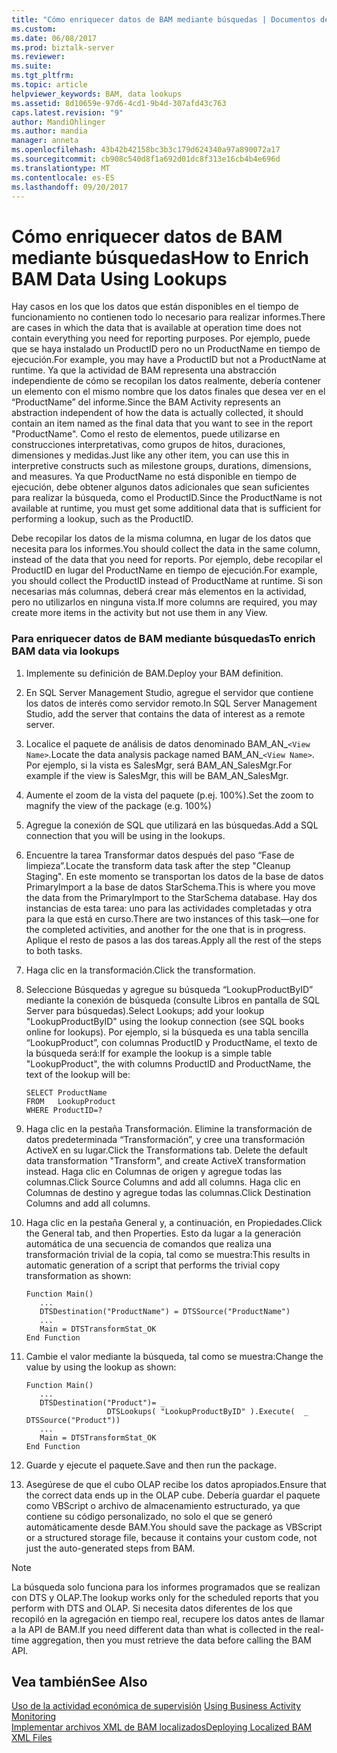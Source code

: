 ```yaml
---
title: "Cómo enriquecer datos de BAM mediante búsquedas | Documentos de Microsoft"
ms.custom: 
ms.date: 06/08/2017
ms.prod: biztalk-server
ms.reviewer: 
ms.suite: 
ms.tgt_pltfrm: 
ms.topic: article
helpviewer_keywords: BAM, data lookups
ms.assetid: 8d10659e-97d6-4cd1-9b4d-307afd43c763
caps.latest.revision: "9"
author: MandiOhlinger
ms.author: mandia
manager: anneta
ms.openlocfilehash: 43b42b42158bc3b3c179d624340a97a890072a17
ms.sourcegitcommit: cb908c540d8f1a692d01dc8f313e16cb4b4e696d
ms.translationtype: MT
ms.contentlocale: es-ES
ms.lasthandoff: 09/20/2017
---
```

# <a name="how-to-enrich-bam-data-using-lookups"></a><span data-ttu-id="10e8e-102">Cómo enriquecer datos de BAM mediante búsquedas</span><span class="sxs-lookup"><span data-stu-id="10e8e-102">How to Enrich BAM Data Using Lookups</span></span>
<span data-ttu-id="10e8e-103">Hay casos en los que los datos que están disponibles en el tiempo de funcionamiento no contienen todo lo necesario para realizar informes.</span><span class="sxs-lookup"><span data-stu-id="10e8e-103">There are cases in which the data that is available at operation time does not contain everything you need for reporting purposes.</span></span> <span data-ttu-id="10e8e-104">Por ejemplo, puede que se haya instalado un ProductID pero no un ProductName en tiempo de ejecución.</span><span class="sxs-lookup"><span data-stu-id="10e8e-104">For example, you may have a ProductID but not a ProductName at runtime.</span></span> <span data-ttu-id="10e8e-105">Ya que la actividad de BAM representa una abstracción independiente de cómo se recopilan los datos realmente, debería contener un elemento con el mismo nombre que los datos finales que desea ver en el “ProductName” del informe.</span><span class="sxs-lookup"><span data-stu-id="10e8e-105">Since the BAM Activity represents an abstraction independent of how the data is actually collected, it should contain an item named as the final data that you want to see in the report "ProductName".</span></span> <span data-ttu-id="10e8e-106">Como el resto de elementos, puede utilizarse en construcciones interpretativas, como grupos de hitos, duraciones, dimensiones y medidas.</span><span class="sxs-lookup"><span data-stu-id="10e8e-106">Just like any other item, you can use this in interpretive constructs such as milestone groups, durations, dimensions, and measures.</span></span> <span data-ttu-id="10e8e-107">Ya que ProductName no está disponible en tiempo de ejecución, debe obtener algunos datos adicionales que sean suficientes para realizar la búsqueda, como el ProductID.</span><span class="sxs-lookup"><span data-stu-id="10e8e-107">Since the ProductName is not available at runtime, you must get some additional data that is sufficient for performing a lookup, such as the ProductID.</span></span>  
  
 <span data-ttu-id="10e8e-108">Debe recopilar los datos de la misma columna, en lugar de los datos que necesita para los informes.</span><span class="sxs-lookup"><span data-stu-id="10e8e-108">You should collect the data in the same column, instead of the data that you need for reports.</span></span> <span data-ttu-id="10e8e-109">Por ejemplo, debe recopilar el ProductID en lugar del ProductName en tiempo de ejecución.</span><span class="sxs-lookup"><span data-stu-id="10e8e-109">For example, you should collect the ProductID instead of ProductName at runtime.</span></span> <span data-ttu-id="10e8e-110">Si son necesarias más columnas, deberá crear más elementos en la actividad, pero no utilizarlos en ninguna vista.</span><span class="sxs-lookup"><span data-stu-id="10e8e-110">If more columns are required, you may create more items in the activity but not use them in any View.</span></span>  
  
### <a name="to-enrich-bam-data-via-lookups"></a><span data-ttu-id="10e8e-111">Para enriquecer datos de BAM mediante búsquedas</span><span class="sxs-lookup"><span data-stu-id="10e8e-111">To enrich BAM data via lookups</span></span>  
  
1.  <span data-ttu-id="10e8e-112">Implemente su definición de BAM.</span><span class="sxs-lookup"><span data-stu-id="10e8e-112">Deploy your BAM definition.</span></span>  
  
2.  <span data-ttu-id="10e8e-113">En SQL Server Management Studio, agregue el servidor que contiene los datos de interés como servidor remoto.</span><span class="sxs-lookup"><span data-stu-id="10e8e-113">In SQL Server Management Studio, add the server that contains the data of interest as a remote server.</span></span>  
  
3.  <span data-ttu-id="10e8e-114">Localice el paquete de análisis de datos denominado BAM_AN_`<View Name>`.</span><span class="sxs-lookup"><span data-stu-id="10e8e-114">Locate the data analysis package named BAM_AN_`<View Name>`.</span></span> <span data-ttu-id="10e8e-115">Por ejemplo, si la vista es SalesMgr, será BAM_AN_SalesMgr.</span><span class="sxs-lookup"><span data-stu-id="10e8e-115">For example if the view is SalesMgr, this will be BAM_AN_SalesMgr.</span></span>  
  
4.  <span data-ttu-id="10e8e-116">Aumente el zoom de la vista del paquete (p.ej. 100%).</span><span class="sxs-lookup"><span data-stu-id="10e8e-116">Set the zoom to magnify the view of the package (e.g. 100%)</span></span>  
  
5.  <span data-ttu-id="10e8e-117">Agregue la conexión de SQL que utilizará en las búsquedas.</span><span class="sxs-lookup"><span data-stu-id="10e8e-117">Add a SQL connection that you will be using in the lookups.</span></span>  
  
6.  <span data-ttu-id="10e8e-118">Encuentre la tarea Transformar datos después del paso “Fase de limpieza”.</span><span class="sxs-lookup"><span data-stu-id="10e8e-118">Locate the transform data task after the step "Cleanup Staging".</span></span> <span data-ttu-id="10e8e-119">En este momento se transportan los datos de la base de datos PrimaryImport a la base de datos StarSchema.</span><span class="sxs-lookup"><span data-stu-id="10e8e-119">This is where you move the data from the PrimaryImport to the StarSchema database.</span></span> <span data-ttu-id="10e8e-120">Hay dos instancias de esta tarea: uno para las actividades completadas y otra para la que está en curso.</span><span class="sxs-lookup"><span data-stu-id="10e8e-120">There are two instances of this task—one for the completed activities, and another for the one that is in progress.</span></span> <span data-ttu-id="10e8e-121">Aplique el resto de pasos a las dos tareas.</span><span class="sxs-lookup"><span data-stu-id="10e8e-121">Apply all the rest of the steps to both tasks.</span></span>  
  
7.  <span data-ttu-id="10e8e-122">Haga clic en la transformación.</span><span class="sxs-lookup"><span data-stu-id="10e8e-122">Click the transformation.</span></span>  
  
8.  <span data-ttu-id="10e8e-123">Seleccione Búsquedas y agregue su búsqueda “LookupProductByID” mediante la conexión de búsqueda (consulte Libros en pantalla de SQL Server para búsquedas).</span><span class="sxs-lookup"><span data-stu-id="10e8e-123">Select Lookups; add your lookup "LookupProductByID" using the lookup connection (see SQL books online for lookups).</span></span> <span data-ttu-id="10e8e-124">Por ejemplo, si la búsqueda es una tabla sencilla “LookupProduct”, con columnas ProductID y ProductName, el texto de la búsqueda será:</span><span class="sxs-lookup"><span data-stu-id="10e8e-124">If for example the lookup is a simple table "LookupProduct", the with columns ProductID and ProductName, the text of the lookup will be:</span></span>  
  
    ```  
    SELECT ProductName  
    FROM   LookupProduct  
    WHERE ProductID=?  
    ```  
  
9. <span data-ttu-id="10e8e-125">Haga clic en la pestaña Transformación. Elimine la transformación de datos predeterminada “Transformación”, y cree una transformación ActiveX en su lugar.</span><span class="sxs-lookup"><span data-stu-id="10e8e-125">Click the Transformations tab. Delete the default data transformation "Transform", and create ActiveX transformation instead.</span></span> <span data-ttu-id="10e8e-126">Haga clic en Columnas de origen y agregue todas las columnas.</span><span class="sxs-lookup"><span data-stu-id="10e8e-126">Click Source Columns and add all columns.</span></span> <span data-ttu-id="10e8e-127">Haga clic en Columnas de destino y agregue todas las columnas.</span><span class="sxs-lookup"><span data-stu-id="10e8e-127">Click Destination Columns and add all columns.</span></span>  
  
10. <span data-ttu-id="10e8e-128">Haga clic en la pestaña General y, a continuación, en Propiedades.</span><span class="sxs-lookup"><span data-stu-id="10e8e-128">Click the General tab, and then Properties.</span></span> <span data-ttu-id="10e8e-129">Esto da lugar a la generación automática de una secuencia de comandos que realiza una transformación trivial de la copia, tal como se muestra:</span><span class="sxs-lookup"><span data-stu-id="10e8e-129">This results in automatic generation of a script that performs the trivial copy transformation as shown:</span></span>  
  
    ```  
    Function Main()  
       ...  
       DTSDestination("ProductName") = DTSSource("ProductName")  
       ...  
       Main = DTSTransformStat_OK  
    End Function  
    ```  
  
11. <span data-ttu-id="10e8e-130">Cambie el valor mediante la búsqueda, tal como se muestra:</span><span class="sxs-lookup"><span data-stu-id="10e8e-130">Change the value by using the lookup as shown:</span></span>  
  
    ```  
    Function Main()  
       ...  
       DTSDestination("Product")= _  
                      DTSLookups( "LookupProductByID" ).Execute(  _                                  DTSSource("Product"))  
       ...  
       Main = DTSTransformStat_OK  
    End Function  
    ```  
  
12. <span data-ttu-id="10e8e-131">Guarde y ejecute el paquete.</span><span class="sxs-lookup"><span data-stu-id="10e8e-131">Save and then run the package.</span></span>  
  
13. <span data-ttu-id="10e8e-132">Asegúrese de que el cubo OLAP recibe los datos apropiados.</span><span class="sxs-lookup"><span data-stu-id="10e8e-132">Ensure that the correct data ends up in the OLAP cube.</span></span> <span data-ttu-id="10e8e-133">Debería guardar el paquete como VBScript o archivo de almacenamiento estructurado, ya que contiene su código personalizado, no solo el que se generó automáticamente desde BAM.</span><span class="sxs-lookup"><span data-stu-id="10e8e-133">You should save the package as VBScript or a structured storage file, because it contains your custom code, not just the auto-generated steps from BAM.</span></span>  
  
> [!NOTE]
>  <span data-ttu-id="10e8e-134">La búsqueda solo funciona para los informes programados que se realizan con DTS y OLAP.</span><span class="sxs-lookup"><span data-stu-id="10e8e-134">The lookup works only for the scheduled reports that you perform with DTS and OLAP.</span></span> <span data-ttu-id="10e8e-135">Si necesita datos diferentes de los que recopiló en la agregación en tiempo real, recupere los datos antes de llamar a la API de BAM.</span><span class="sxs-lookup"><span data-stu-id="10e8e-135">If you need different data than what is collected in the real-time aggregation, then you must retrieve the data before calling the BAM API.</span></span>  
  
## <a name="see-also"></a><span data-ttu-id="10e8e-136">Vea también</span><span class="sxs-lookup"><span data-stu-id="10e8e-136">See Also</span></span>  
 <span data-ttu-id="10e8e-137">[Uso de la actividad económica de supervisión](../core/using-business-activity-monitoring.md) </span><span class="sxs-lookup"><span data-stu-id="10e8e-137">[Using Business Activity Monitoring](../core/using-business-activity-monitoring.md) </span></span>  
 [<span data-ttu-id="10e8e-138">Implementar archivos XML de BAM localizados</span><span class="sxs-lookup"><span data-stu-id="10e8e-138">Deploying Localized BAM XML Files</span></span>](../core/deploying-localized-bam-xml-files.md)